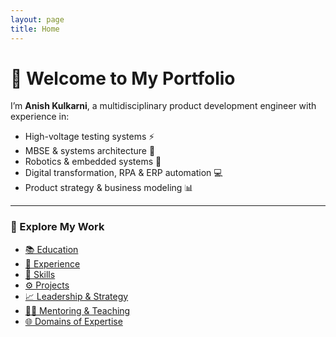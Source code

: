 ```yaml
---
layout: page
title: Home
---
```


# 👋 Welcome to My Portfolio

I’m **Anish Kulkarni**, a multidisciplinary product development engineer with experience in:

- High-voltage testing systems ⚡
- MBSE & systems architecture 🚀
- Robotics & embedded systems 🤖
- Digital transformation, RPA & ERP automation 💻
- Product strategy & business modeling 📊

---

### 🔗 Explore My Work

- [📚 Education](education)
- [💼 Experience](experience)
- [🧠 Skills](skills)
- [⚙️ Projects](projects)
- [📈 Leadership & Strategy](leadership)
- [🧑‍🏫 Mentoring & Teaching](mentoring)
- [🌐 Domains of Expertise](domains)
